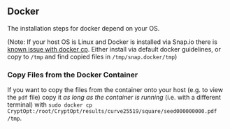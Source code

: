 ## Docker

The installation steps for docker depend on your OS.

(Note: If your host OS is Linux and Docker is installed via Snap.io there is [known issue with docker cp](https://github.com/docker/for-linux/issues/564).
Either install via default docker guidelines, or copy to `/tmp` and find copied files in `/tmp/snap.docker/tmp`)

### Copy Files from the Docker Container

If you want to copy the files from the container onto your host (e.g. to view the `pdf` file) copy it *as long as the container is running* (i.e. with a different terminal) with `sudo docker cp CryptOpt:/root/CryptOpt/results/curve25519/square/seed000000000.pdf /tmp`.

